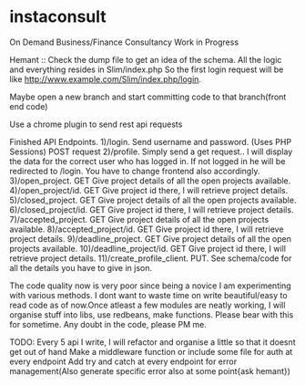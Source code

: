 # instaconsult
On Demand Business/Finance Consultancy
Work in Progress


Hemant :: Check the dump file to get an idea of the schema. All the logic and everything resides in Slim/index.php
 So the first login request will be like http://www.example.com/Slim/index.php/login.

 Maybe open a new branch and start committing code to that branch(front end code)

 Use a chrome plugin to send rest api requests



Finished API Endpoints.
1)/login. Send username and password.   (Uses PHP Sessions) POST request
2)/profile. Simply send a get request.. I will display the data for the correct user who has logged in. If not logged in he will be redirected to /login. You have to change frontend also accordingly.
3)/open_project. GET Give project details of all the open projects available.
4)/open_project/id. GET Give project id there, I will retrieve project details.
5)/closed_project. GET Give project details of all the open projects available.
6)/closed_project/id. GET Give project id there, I will retrieve project details.
7)/accepted_project. GET Give project details of all the open projects available.
8)/accepted_project/id. GET Give project id there, I will retrieve project details.
9)/deadline_project. GET Give project details of all the open projects available.
10)/deadline_project/id. GET Give project id there, I will retrieve project details.
11)/create_profile_client. PUT. See schema/code for all the details you have to give in json.


The code quality now is very poor since being a novice I am experimenting with various methods. I dont want to waste time on write beautiful/easy to read code as of now.Once atleast a few modules are neatly working, I will organise stuff into libs, use redbeans, make functions. Please bear with this for sometime. Any doubt in the code, please PM me.


TODO:
Every 5 api I write, I will refactor and organise a little so that it doesnt get out of hand
Make a middleware function or include some file for auth at every endpoint
Add try and catch at every endpoint for error management(Also generate specific error also at some point{ask hemant})
